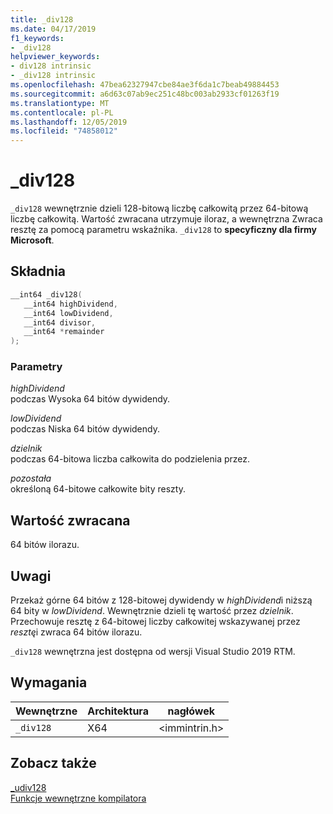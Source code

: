 ```yaml
---
title: _div128
ms.date: 04/17/2019
f1_keywords:
- _div128
helpviewer_keywords:
- div128 intrinsic
- _div128 intrinsic
ms.openlocfilehash: 47bea62327947cbe84ae3f6da1c7beab49884453
ms.sourcegitcommit: a6d63c07ab9ec251c48bc003ab2933cf01263f19
ms.translationtype: MT
ms.contentlocale: pl-PL
ms.lasthandoff: 12/05/2019
ms.locfileid: "74858012"
---
```

# <a name="_div128"></a>_div128

`_div128` wewnętrznie dzieli 128-bitową liczbę całkowitą przez 64-bitową liczbę całkowitą. Wartość zwracana utrzymuje iloraz, a wewnętrzna Zwraca resztę za pomocą parametru wskaźnika. `_div128` to **specyficzny dla firmy Microsoft**.

## <a name="syntax"></a>Składnia

```C
__int64 _div128(
   __int64 highDividend,
   __int64 lowDividend,
   __int64 divisor,
   __int64 *remainder
);
```

### <a name="parameters"></a>Parametry

*highDividend* \
podczas Wysoka 64 bitów dywidendy.

*lowDividend* \
podczas Niska 64 bitów dywidendy.

*dzielnik* \
podczas 64-bitowa liczba całkowita do podzielenia przez.

*pozostała* \
określoną 64-bitowe całkowite bity reszty.

## <a name="return-value"></a>Wartość zwracana

64 bitów ilorazu.

## <a name="remarks"></a>Uwagi

Przekaż górne 64 bitów z 128-bitowej dywidendy w *highDividend*i niższą 64 bity w *lowDividend*. Wewnętrznie dzieli tę wartość przez *dzielnik*. Przechowuje resztę z 64-bitowej liczby całkowitej wskazywanej przez *resztę*i zwraca 64 bitów ilorazu.

`_div128` wewnętrzna jest dostępna od wersji Visual Studio 2019 RTM.

## <a name="requirements"></a>Wymagania

|Wewnętrzne|Architektura|nagłówek|
|---------------|------------------|------------|
|`_div128`|X64|\<immintrin.h>|

## <a name="see-also"></a>Zobacz także

[_udiv128](udiv128.md) \
[Funkcje wewnętrzne kompilatora](compiler-intrinsics.md)
